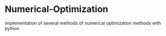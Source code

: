 # Numerical-Optimization
implementation of several methods of numerical optimization methods with python 

